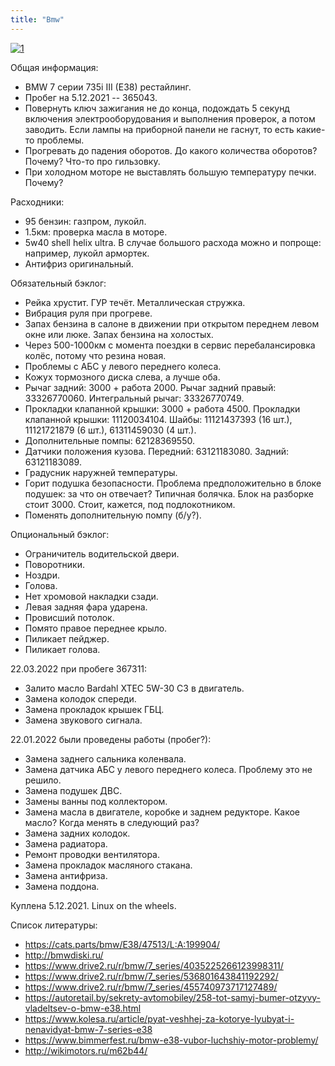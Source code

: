 ```yaml
---
title: "Bmw"
---
```


[![1](/bmw/bmw.jpg)](/bmw/bmw.jpg)

Общая информация:
* BMW 7 серии 735i III (E38) рестайлинг.
* Пробег на 5.12.2021 -- 365043.
* Повернуть ключ зажигания не до конца, подождать 5 секунд включения электрооборудования и выполнения проверок, а потом заводить. Если лампы на приборной панели не гаснут, то есть какие-то проблемы.
* Прогревать до падения оборотов. До какого количества оборотов? Почему? Что-то про гильзовку.
* При холодном моторе не выставлять большую температуру печки. Почему?

Расходники:
* 95 бензин: газпром, лукойл.
* 1.5км: проверка масла в моторе.
* 5w40 shell helix ultra. В случае большого расхода можно и попроще: например, лукойл армортек.
* Антифриз оригинальный.

Обязательный бэклог:
* Рейка хрустит. ГУР течёт. Металлическая стружка.
* Вибрация руля при прогреве.
* Запах бензина в салоне в движении при открытом переднем левом окне или люке. Запах бензина на холостых.
* Через 500-1000км с момента поездки в сервис перебалансировка колёс, потому что резина новая.
* Проблемы с АБС у левого переднего колеса.
* Кожух тормозного диска слева, а лучше оба.
* Рычаг задний: 3000 + работа 2000. Рычаг задний правый: 33326770060. Интегральный рычаг: 33326770749.
* Прокладки клапанной крышки: 3000 + работа 4500. Прокладки клапанной крышки: 11120034104. Шайбы: 11121437393 (16 шт.), 11121721879 (6 шт.), 61311459030 (4 шт.).
* Дополнительные помпы: 62128369550.
* Датчики положения кузова. Передний: 63121183080. Задний: 63121183089.
* Градусник наружней температуры.
* Горит подушка безопасности. Проблема предположительно в блоке подушек: за что он отвечает? Типичная болячка. Блок на разборке стоит 3000. Стоит, кажется, под подлокотником.
* Поменять дополнительную помпу (б/у?).

Опциональный бэклог:
* Ограничитель водительской двери.
* Поворотники.
* Ноздри.
* Голова.
* Нет хромовой накладки сзади.
* Левая задняя фара ударена.
* Провисший потолок.
* Помято правое переднее крыло.
* Пиликает пейджер.
* Пиликает голова.

22.03.2022 при пробеге 367311:
* Залито масло Bardahl XTEC 5W-30 C3 в двигатель.
* Замена колодок спереди.
* Замена прокладок крышек ГБЦ.
* Замена звукового сигнала.

22.01.2022 были проведены работы (пробег?):
* Замена заднего сальника коленвала.
* Замена датчика АБС у левого переднего колеса. Проблему это не решило.
* Замена подушек ДВС.
* Замены ванны под коллектором.
* Замена масла в двигателе, коробке и заднем редукторе. Какое масло? Когда менять в следующий раз?
* Замена задних колодок.
* Замена радиатора.
* Ремонт проводки вентилятора.
* Замена прокладок масляного стакана.
* Замена антифриза.
* Замена поддона.

Куплена 5.12.2021. Linux on the wheels. 

Список литературы:
* https://cats.parts/bmw/E38/47513/L:A:199904/
* http://bmwdiski.ru/
* https://www.drive2.ru/r/bmw/7_series/4035225266123998311/
* https://www.drive2.ru/r/bmw/7_series/536801643841192292/
* https://www.drive2.ru/r/bmw/7_series/455740973717127489/
* https://autoretail.by/sekrety-avtomobiley/258-tot-samyj-bumer-otzyvy-vladeltsev-o-bmw-e38.html
* https://www.kolesa.ru/article/pyat-veshhej-za-kotorye-lyubyat-i-nenavidyat-bmw-7-series-e38
* https://www.bimmerfest.ru/bmw-e38-vubor-luchshiy-motor-problemy/
* http://wikimotors.ru/m62b44/
